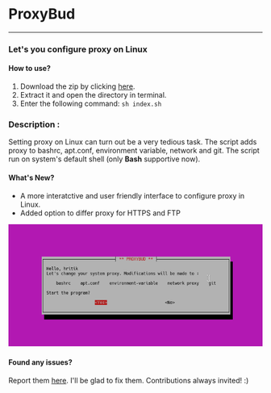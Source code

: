 # ProxyBud
---
### Let's you configure proxy on Linux
#### How to use?
1. Download the zip by clicking [here](https://github.com/hritikgupta/ProxyBud/archive/master.zip).
2. Extract it and open the directory in terminal.
3. Enter the following command: `sh index.sh`

### Description :
Setting proxy on Linux can turn out be a very tedious task. The script adds proxy to bashrc, apt.conf, environment variable, network and git. 
The script run on system's default shell (only **Bash** supportive now).

#### What's New?
* A more interatctive and user friendly interface to configure proxy in Linux.
* Added option to differ proxy for HTTPS and FTP

![picture](screenshot.png)

 #### Found any issues?
 Report them [here](https://github.com/hritikgupta/ProxyBud/issues). I'll be glad to fix them.
 Contributions always invited! :) 
